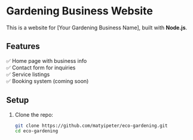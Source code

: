 # Gardening Business Website

This is a website for [Your Gardening Business Name], built with **Node.js**.

## Features
✅ Home page with business info  
✅ Contact form for inquiries  
✅ Service listings  
✅ Booking system (coming soon)  

## Setup

1. Clone the repo:
   ```sh
   git clone https://github.com/matyipeter/eco-gardening.git
   cd eco-gardening


